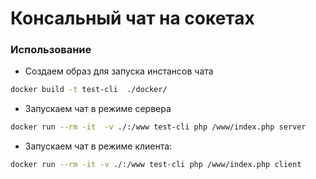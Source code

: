 # Консальный чат на сокетах

### Использование

* Cоздаем образ для запуска инстансов чата

``` bash
docker build -t test-cli  ./docker/
```

* Запускаем чат в режиме сервера

``` bash
docker run --rm -it  -v ./:/www test-cli php /www/index.php server
```

* Запускаем чат в режиме клиента:
``` bash
docker run --rm -it -v ./:/www test-cli php /www/index.php client
```
